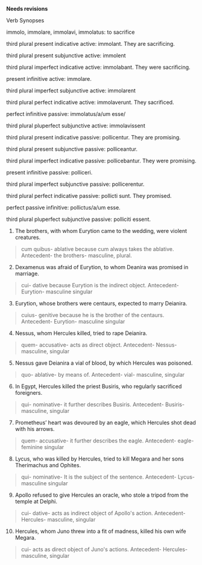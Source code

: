 **Needs revisions**

Verb Synopses

immolo, immolare, immolavi, immolatus: to sacrifice

third plural present indicative active: immolant. They are sacrificing. 

third plural present subjunctive active: immolent

third plural imperfect indicative active: immolabant. They were sacrificing. 

present infinitive active: immolare. 

third plural imperfect subjunctive active: immolarent

third plural perfect indicative active: immolaverunt. They sacrificed. 

perfect infinitive passive: immolatus/a/um esse/ 

third plural pluperfect subjunctive active: immolavissent


third plural present indicative passive: pollicentur. They are promising. 

third plural present subjunctive passive: polliceantur. 

third plural imperfect indicative passive: pollicebantur. They were promising. 

present infinitive passive: polliceri. 

third plural imperfect subjunctive passive: pollicerentur. 

third plural perfect indicative passive: pollicti sunt. They promised. 

perfect passive infinitive: pollictus/a/um esse.

third plural pluperfect subjunctive passive: polliciti essent. 


1. The brothers, with whom Eurytion came to the wedding, were violent creatures.
> cum quibus- ablative because cum always takes the ablative. Antecedent- the brothers- masculine, plural.
2. Dexamenus was afraid of Eurytion, to whom Deanira was promised in marriage.
> cui- dative because Eurytion is the indirect object. Antecedent- Eurytion- masculine singular
3. Eurytion, whose brothers were centaurs, expected to marry Deianira.
> cuius- genitive because he is the brother of the centaurs. Antecedent- Eurytion- masculine singular
4. Nessus, whom Hercules killed, tried to rape Deianira.
> quem- accusative- acts as direct object. Antecedent- Nessus- masculine, singular
5. Nessus gave Deianira a vial of blood, by which Hercules was poisoned.
> quo- ablative- by means of. Antecedent- vial- masculine, singular
6. In Egypt, Hercules killed the priest Busiris, who regularly sacrificed foreigners.
> qui- nominative- it further describes Busiris. Antecedent- Busiris- masculine, singular
7. Prometheus’ heart was devoured by an eagle, which Hercules shot dead with his arrows.
> quem- accusative- it further describes the eagle. Antecedent- eagle- feminine singular
8. Lycus, who was killed by Hercules, tried to kill Megara and her sons Therimachus and Ophites. 
> qui- nominative- It is the subject of the sentence. Antecedent- Lycus- masculine singular
9. Apollo refused to give Hercules an oracle, who stole a tripod from the temple at Delphi.
> cui- dative- acts as indirect object of Apollo's action. Antecedent- Hercules- masculine, singular
10. Hercules, whom Juno threw into a fit of madness, killed his own wife Megara.
> cui- acts as direct object of Juno's actions. Antecedent- Hercules- masculine, singular
